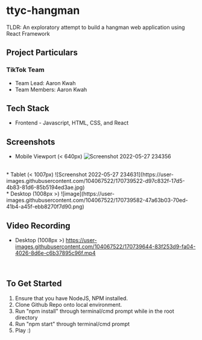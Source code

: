 # ttyc-hangman
TLDR: An exploratory attempt to build a hangman web application using React Framework

## Project Particulars

### TikTok Team
* Team Lead: Aaron Kwah
* Team Members: Aaron Kwah

## Tech Stack 
* Frontend - Javascript, HTML, CSS, and React

## Screenshots
* Mobile Viewport (< 640px) ![Screenshot 2022-05-27 234356](https://user-images.githubusercontent.com/104067522/170739501-a73eb354-73bc-46b0-92d8-cf127eee4c0d.jpg)
 <br>
* Tablet (< 1007px) ![Screenshot 2022-05-27 234631](https://user-images.githubusercontent.com/104067522/170739522-d97c832f-17d5-4b83-81d6-85b5194ed3ae.jpg)
<br>
* Desktop (1008px >) ![image](https://user-images.githubusercontent.com/104067522/170739582-47a63b03-70ed-41b4-a45f-ebb8270f7d90.png) 
<br>

## Video Recording
* Desktop (1008px >) https://user-images.githubusercontent.com/104067522/170739644-83f253d9-fa04-4026-8d6e-c6b37895c96f.mp4
 <br>

## To Get Started 
1. Ensure that you have NodeJS, NPM installed.
2. Clone Github Repo onto local environment.
3. Run "npm install" through terminal/cmd prompt while in the root directory
4. Run "npm start" through terminal/cmd prompt
5. Play :)




